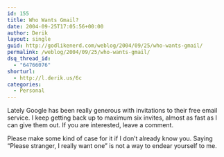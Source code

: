 ```yaml
---
id: 155
title: Who Wants Gmail?
date: 2004-09-25T17:05:56+00:00
author: Derik
layout: single
guid: http://godlikenerd.com/weblog/2004/09/25/who-wants-gmail/
permalink: /weblog/2004/09/25/who-wants-gmail/
dsq_thread_id:
  - "64766076"
shorturl:
  - http://l.derik.us/6c
categories:
  - Personal
---
```

Lately Google has been really generous with invitations to their free email service. I keep getting back up to maximum six invites, almost as fast as I can give them out. If you are interested, leave a comment.

Please make some kind of case for it if I don&#8217;t already know you. Saying &#8220;Please stranger, I really want one&#8221; is not a way to endear yourself to me.